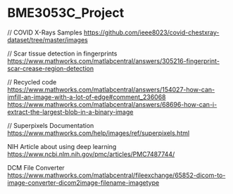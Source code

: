 # BME3053C_Project


// COVID X-Rays Samples
https://github.com/ieee8023/covid-chestxray-dataset/tree/master/images


// Scar tissue detection in fingerprints
https://www.mathworks.com/matlabcentral/answers/305216-fingerprint-scar-crease-region-detection

// Recycled code
https://www.mathworks.com/matlabcentral/answers/154027-how-can-imfill-an-image-with-a-lot-of-edge#comment_236068
https://www.mathworks.com/matlabcentral/answers/68696-how-can-i-extract-the-largest-blob-in-a-binary-image

// Superpixels Documentation
https://www.mathworks.com/help/images/ref/superpixels.html


NIH Article about using deep learning
https://www.ncbi.nlm.nih.gov/pmc/articles/PMC7487744/

DCM File Converter
https://www.mathworks.com/matlabcentral/fileexchange/65852-dicom-to-image-converter-dicom2image-filename-imagetype
